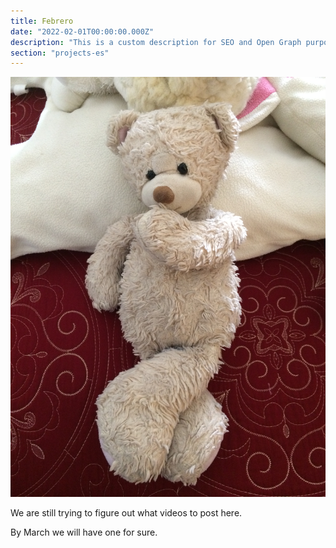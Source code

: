 ```yaml
---
title: Febrero
date: "2022-02-01T00:00:00.000Z"
description: "This is a custom description for SEO and Open Graph purposes, rather than the default generated excerpt. Simply add a description field to the frontmatter."
section: "projects-es"
---
```


![Proyects](../images/feb22.jpeg)

We are still trying to figure out what videos to post here.

By March we will have one for sure.
